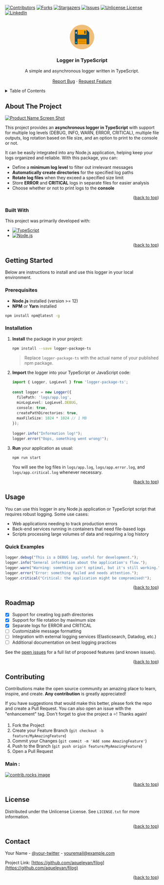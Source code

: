 <!-- Improved compatibility of back to top link: See: https://github.com/othneildrew/Best-README-Template/pull/73 -->
<a id="readme-top"></a>

<!-- PROJECT SHIELDS -->
<!--
*** Adjust the shield links and images according to your repository and needs
-->
[![Contributors][contributors-shield]][contributors-url]
[![Forks][forks-shield]][forks-url]
[![Stargazers][stars-shield]][stars-url]
[![Issues][issues-shield]][issues-url]
[![Unlicense License][license-shield]][license-url]
[![LinkedIn][linkedin-shield]][linkedin-url]


<!-- PROJECT LOGO -->
<br />
<div align="center">
  <!-- Replace the image with your own (optional) -->
  <a href="https://github.com/aqueleyan/filog">
    <img src="images/logo.png" alt="Logo" width="80" height="80">
  </a>

  <h3 align="center">Logger in TypeScript</h3>

  <p align="center">
    A simple and asynchronous logger written in TypeScript.
    <br />
    <br />
<!--     <a href="https://github.com/aqueleyan/filog">View Demo</a>
    · -->
    <a href="https://github.com/aqueleyan/filog/issues/new?labels=bug&template=bug-report---.md">Report Bug</a>
    ·
    <a href="https://github.com/aqueleyan/filog/issues/new?labels=enhancement&template=feature-request---.md">Request Feature</a>
  </p>
</div>


<!-- TABLE OF CONTENTS -->
<details>
  <summary>Table of Contents</summary>
  <ol>
    <li>
      <a href="#about-the-project">About The Project</a>
      <ul>
        <li><a href="#built-with">Built With</a></li>
      </ul>
    </li>
    <li>
      <a href="#getting-started">Getting Started</a>
      <ul>
        <li><a href="#prerequisites">Prerequisites</a></li>
        <li><a href="#installation">Installation</a></li>
      </ul>
    </li>
    <li><a href="#usage">Usage</a></li>
    <li><a href="#roadmap">Roadmap</a></li>
    <li><a href="#contributing">Contributing</a></li>
    <li><a href="#license">License</a></li>
    <li><a href="#contact">Contact</a></li>
    <li><a href="#acknowledgments">Acknowledgments</a></li>
  </ol>
</details>


<!-- ABOUT THE PROJECT -->
## About The Project

[![Product Name Screen Shot][product-screenshot]](https://example.com)

This project provides an **asynchronous logger in TypeScript** with support for multiple log levels (DEBUG, INFO, WARN, ERROR, CRITICAL), multiple file outputs, log rotation based on file size, and an option to print to the console or not.

It can be easily integrated into any Node.js application, helping keep your logs organized and reliable. With this package, you can:

* Define a **minimum log level** to filter out irrelevant messages  
* **Automatically create directories** for the specified log paths  
* **Rotate log files** when they exceed a specified size limit  
* Store **ERROR** and **CRITICAL** logs in separate files for easier analysis  
* Choose whether or not to print logs to the **console**  

<p align="right">(<a href="#readme-top">back to top</a>)</p>


### Built With

This project was primarily developed with:

* [![TypeScript][typescript-shield]][typescript-url]
* [![Node.js][nodejs-shield]][nodejs-url]

<p align="right">(<a href="#readme-top">back to top</a>)</p>


<!-- GETTING STARTED -->
## Getting Started

Below are instructions to install and use this logger in your local environment.

### Prerequisites

* **Node.js** installed (version >= 12)
* **NPM** or **Yarn** installed

```sh
npm install npm@latest -g
```

### Installation

1. **Install** the package in your project:
   ```sh
   npm install --save logger-package-ts
   ```
   > Replace `logger-package-ts` with the actual name of your published npm package.

2. **Import** the logger into your TypeScript or JavaScript code:
   ```ts
   import { Logger, LogLevel } from 'logger-package-ts';
   
   const logger = new Logger({
     filePath: 'logs/app.log',
     minLogLevel: LogLevel.DEBUG,
     console: true,
     createPathDirectories: true,
     maxFileSize: 1024 * 1024 // 1 MB
   });
   
   logger.info("Information log!");
   logger.error("Oops, something went wrong!");
   ```

3. **Run** your application as usual:
   ```sh
   npm run start
   ```
   You will see the log files in `logs/app.log`, `logs/app.error.log`, and `logs/app.critical.log` whenever necessary.

<p align="right">(<a href="#readme-top">back to top</a>)</p>


<!-- USAGE EXAMPLES -->
## Usage

You can use this logger in any Node.js application or TypeScript script that requires robust logging. Some use cases:

- Web applications needing to track production errors
- Back-end services running in containers that need file-based logs
- Scripts processing large volumes of data and requiring a log history

### Quick Examples

```ts
logger.debug("This is a DEBUG log, useful for development.");
logger.info("General information about the application's flow.");
logger.warn("Warning: something isn't optimal, but it's still working.");
logger.error("Error: something failed and needs attention.");
logger.critical("Critical: the application might be compromised!");
```

<p align="right">(<a href="#readme-top">back to top</a>)</p>


<!-- ROADMAP -->
## Roadmap

- [x] Support for creating log path directories
- [x] Support for file rotation by maximum size
- [x] Separate logs for ERROR and CRITICAL
- [ ] Customizable message formatting
- [ ] Integration with external logging services (Elasticsearch, Datadog, etc.)
- [ ] Additional documentation on best logging practices

See the [open issues](https://github.com/aqueleyan/filog/issues) for a full list of proposed features (and known issues).

<p align="right">(<a href="#readme-top">back to top</a>)</p>


<!-- CONTRIBUTING -->
## Contributing

Contributions make the open source community an amazing place to learn, inspire, and create. **Any contribution** is greatly appreciated!

If you have suggestions that would make this better, please fork the repo and create a Pull Request. You can also open an issue with the "enhancement" tag.
Don't forget to give the project a ⭐! Thanks again!

1. Fork the Project
2. Create your Feature Branch (`git checkout -b feature/MyAmazingFeature`)
3. Commit your Changes (`git commit -m 'Add some AmazingFeature'`)
4. Push to the Branch (`git push origin feature/MyAmazingFeature`)
5. Open a Pull Request

### Main :

<a href="https://github.com/aqueleyan/filog/graphs/contributors">
  <img src="https://contrib.rocks/image?repo=aqueleyan/filog" alt="contrib.rocks image" />
</a>

<p align="right">(<a href="#readme-top">back to top</a>)</p>


<!-- LICENSE -->
## License

Distributed under the Unlicense License. See `LICENSE.txt` for more information.

<p align="right">(<a href="#readme-top">back to top</a>)</p>


<!-- CONTACT -->
## Contact

Your Name - [@your-twitter](https://twitter.com/aqueleNag) - youremail@example.com

Project Link: [https://github.com/aqueleyan/filog](https://github.com/aqueleyan/filog)

<p align="right">(<a href="#readme-top">back to top</a>)</p>


<!-- ACKNOWLEDGMENTS -->


<!-- MARKDOWN LINKS & IMAGES -->

<!-- Adjust the references below according to your project -->
[contributors-shield]: https://img.shields.io/github/contributors/aqueleyan/filog.svg?style=for-the-badge
[contributors-url]: https://github.com/aqueleyan/filog/graphs/contributors

[forks-shield]: https://img.shields.io/github/forks/aqueleyan/filog.svg?style=for-the-badge
[forks-url]: https://github.com/aqueleyan/filog/network/members

[stars-shield]: https://img.shields.io/github/stars/aqueleyan/filog.svg?style=for-the-badge
[stars-url]: https://github.com/aqueleyan/filog/stargazers

[issues-shield]: https://img.shields.io/github/issues/aqueleyan/filog.svg?style=for-the-badge
[issues-url]: https://github.com/aqueleyan/filog/issues

[license-shield]: https://img.shields.io/github/license/aqueleyan/filog.svg?style=for-the-badge
[license-url]: https://github.com/aqueleyan/filog/blob/master/LICENSE.txt

[linkedin-shield]: https://img.shields.io/badge/-LinkedIn-black.svg?style=for-the-badge&logo=linkedin&colorB=555
[linkedin-url]: https://linkedin.com/in/aqueleyan

[product-screenshot]: images/screenshot.png

[typescript-shield]: https://img.shields.io/badge/TypeScript-007ACC?style=for-the-badge&logo=typescript&logoColor=white
[typescript-url]: https://www.typescriptlang.org/

[nodejs-shield]: https://img.shields.io/badge/Node.js-339933?style=for-the-badge&logo=nodedotjs&logoColor=white
[nodejs-url]: https://nodejs.org
